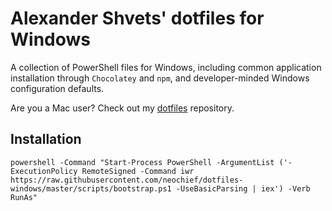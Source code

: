 # Alexander Shvets' dotfiles for Windows

A collection of PowerShell files for Windows, including common application installation through `Chocolatey` and `npm`, and developer-minded Windows configuration defaults.

Are you a Mac user? Check out my [dotfiles](https://github.com/neochief/dotfiles) repository.

## Installation

```
powershell -Command "Start-Process PowerShell -ArgumentList ('-ExecutionPolicy RemoteSigned -Command iwr https://raw.githubusercontent.com/neochief/dotfiles-windows/master/scripts/bootstrap.ps1 -UseBasicParsing | iex') -Verb RunAs"
```